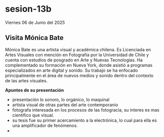 # sesion-13b


Viernes 06 de Junio del 2025

## Visita Mónica Bate

Mónica Bate es una artista visual y académica chilena. Es Licenciada en Artes Visuales con mención en Fotografía por la Universidad de Chile y cuenta con estudios de posgrado en Arte y Nuevas Tecnologías. Ha complementado su formación en Nueva York, donde asistió a programas especializados en arte digital y sonido. Su trabajo se ha enfocado principalmente en el área de nuevos medios y sonido dentro del contexto de las artes visuales.

**Apuntes de su presentación**

- presentación lo sonoro, lo orgánico, lo maquinal
- artista visual de otras partes del arte contemporanio
- fotografa interesada en los procesos de las fotogracia, su interes es mas cientifico que visual.
- su tesis fue su primer acercamiento a la electrónica, lo cual para ella es una amplificador de fenómenos.
-  
